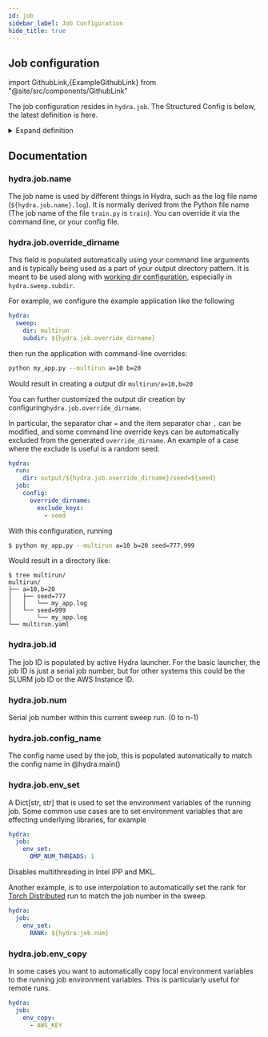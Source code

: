 ```yaml
---
id: job
sidebar_label: Job Configuration
hide_title: true
---
```

## Job configuration

import GithubLink,{ExampleGithubLink} from "@site/src/components/GithubLink"

The job configuration resides in `hydra.job`.
The Structured Config is below, the latest definition is <GithubLink to="hydra/conf/__init__.py">here</GithubLink>.

<details><summary>Expand definition</summary>

```python
# job runtime information will be populated here
@dataclass
class JobConf:
    # Job name, populated automatically unless specified by the user (in config or cli)
    name: str = MISSING

    # Concatenation of job overrides that can be used as a part
    # of the directory name.
    # This can be configured in hydra.job.config.override_dirname
    override_dirname: str = MISSING

    # Job ID in underlying scheduling system
    id: str = MISSING

    # Job number if job is a part of a sweep
    num: int = MISSING

    # The config name used by the job
    config_name: Optional[str] = MISSING

    # Environment variables to set remotely
    env_set: Dict[str, str] = field(default_factory=dict)
    # Environment variables to copy from the launching machine
    env_copy: List[str] = field(default_factory=list)

    # Job config
    @dataclass
    class JobConfig:
        @dataclass
        # configuration for the ${hydra.job.override_dirname} runtime variable
        class OverrideDirname:
            kv_sep: str = "="
            item_sep: str = ","
            exclude_keys: List[str] = field(default_factory=list)

        override_dirname: OverrideDirname = OverrideDirname()

    config: JobConfig = JobConfig()
```
</details>

## Documentation
### hydra.job.name
<ExampleGithubLink text="Example application" to="examples/configure_hydra/job_name"/>

The job name is used by different things in Hydra, such as the log file name (`${hydra.job.name}.log`).
It is normally derived from the Python file name (The job name of the file `train.py` is `train`).
You can override it via the command line, or your config file. 

### hydra.job.override_dirname
<ExampleGithubLink text="Example application" to="examples/configure_hydra/job_override_dirname"/>

This field is populated automatically using your command line arguments and is typically being used as a part of your 
output directory pattern. It is meant to be used along with [working dir configuration](/configure_hydra/workdir.md), especially
in `hydra.sweep.subdir`.

For example, we configure the example application like the following
```yaml
hydra:
  sweep:
    dir: multirun
    subdir: ${hydra.job.override_dirname}
```

then run the application with command-line overrides:

```bash
python my_app.py --multirun a=10 b=20
```
Would result in creating a output dir `multirun/a=10,b=20`

You can further customized the output dir creation by configuring`hydra.job.override_dirname`.

In particular, the separator char `=` and the item separator char `,` can be modified, and some command line
override keys can be automatically excluded from the generated `override_dirname`.
An example of a case where the exclude is useful is a random seed.

```yaml
hydra:
  run:
    dir: output/${hydra.job.override_dirname}/seed=${seed}
  job:
    config:
      override_dirname:
        exclude_keys:
          - seed
```
With this configuration, running
```bash
$ python my_app.py --multirun a=10 b=20 seed=777,999
```

Would result in a directory like:
```
$ tree multirun/
multirun/
├── a=10,b=20
│   ├── seed=777
│   │   └── my_app.log
│   └── seed=999
│       └── my_app.log
└── multirun.yaml
```

### hydra.job.id
The job ID is populated by active Hydra launcher. For the basic launcher, the job ID is just a serial job number, but
for other systems this could be the SLURM job ID or the AWS Instance ID.

### hydra.job.num
Serial job number within this current sweep run. (0 to n-1)

### hydra.job.config_name
The config name used by the job, this is populated automatically to match the config name in @hydra.main()

### hydra.job.env_set
A Dict[str, str] that is used to set the environment variables of the running job.
Some common use cases are to set environment variables that are effecting underlying libraries, for example
```yaml
hydra:
  job:
    env_set:
      OMP_NUM_THREADS: 1
```
Disables multithreading in Intel IPP and MKL.

Another example, is to use interpolation to automatically set the rank 
for [Torch Distributed](https://pytorch.org/tutorials/intermediate/dist_tuto.html) run to match the job number 
in the sweep. 

```yaml
hydra:
  job:
    env_set:
      RANK: ${hydra:job.num}
```

### hydra.job.env_copy
In some cases you want to automatically copy local environment variables to the running job environment variables.
This is particularly useful for remote runs.
```yaml
hydra:
  job:
    env_copy:
      - AWS_KEY
```
